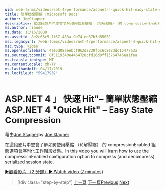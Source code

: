 ```yaml
---
uid: web-forms/videos/net-4/performance/aspnet-4-quick-hit-easy-state-compression
title: 簡單狀態壓縮 |Microsoft Docs
author: JoeStagner
description: 在這段影片中您會了解如何使用壓縮 （和解壓縮） 的 compressionEnabled 組態選項會序列化工作階段狀態。
ms.author: riande
ms.date: 11/16/2009
ms.assetid: 8e2c66c5-1b67-483a-9e74-ed67b3d85051
msc.legacyurl: /web-forms/videos/net-4/performance/aspnet-4-quick-hit-easy-state-compression
msc.type: video
ms.openlocfilehash: 4eb6d08aeebcf963d2230fbc6c802ddc15477a3a
ms.sourcegitcommit: 0f1119340e4464720cfd16d0ff15764746ea1fea
ms.translationtype: MT
ms.contentlocale: zh-TW
ms.lasthandoff: 04/17/2019
ms.locfileid: "59417932"
---
```

# <a name="aspnet-4-quick-hit--easy-state-compression"></a><span data-ttu-id="2044b-103">ASP.NET 4 」 快速 Hit"– 簡單狀態壓縮</span><span class="sxs-lookup"><span data-stu-id="2044b-103">ASP.NET 4 "Quick Hit" – Easy State Compression</span></span>

<span data-ttu-id="2044b-104">藉由[Joe Stagner](https://github.com/JoeStagner)</span><span class="sxs-lookup"><span data-stu-id="2044b-104">by [Joe Stagner](https://github.com/JoeStagner)</span></span>

<span data-ttu-id="2044b-105">在這段影片中您會了解如何使用壓縮 （和解壓縮） 的 compressionEnabled 組態選項會序列化工作階段狀態。</span><span class="sxs-lookup"><span data-stu-id="2044b-105">In this video you will learn how to use the compressionEnabled configuration option to compress (and decompress) serialized session state.</span></span> 

[<span data-ttu-id="2044b-106">&#9654;觀看影片 （2 分鐘）</span><span class="sxs-lookup"><span data-stu-id="2044b-106">&#9654; Watch video (2 minutes)</span></span>](https://channel9.msdn.com/Blogs/ASP-NET-Site-Videos/aspnet-4-quick-hit-easy-state-compression)

> [!div class="step-by-step"]
> <span data-ttu-id="2044b-107">[上一頁](aspnet-4-quick-hit-selective-view-state.md)
> [下一頁](how-do-i-use-the-viewstatemode-property-for-managing-viewstate.md)</span><span class="sxs-lookup"><span data-stu-id="2044b-107">[Previous](aspnet-4-quick-hit-selective-view-state.md)
[Next](how-do-i-use-the-viewstatemode-property-for-managing-viewstate.md)</span></span>
